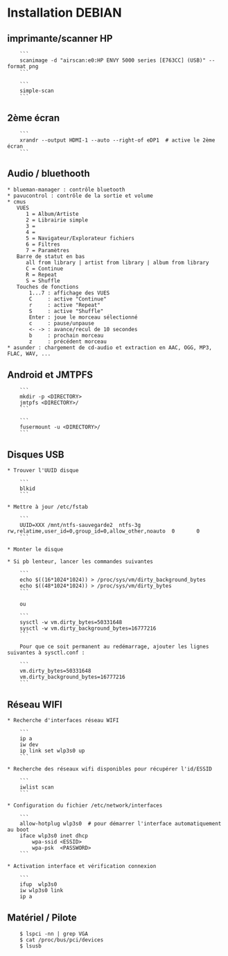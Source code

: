 # Installation DEBIAN

## imprimante/scanner HP

        ```
        scanimage -d "airscan:e0:HP ENVY 5000 series [E763CC] (USB)" --format png
        ```
    
        ```
        simple-scan
        ```
    
## 2ème écran

        ```
        xrandr --output HDMI-1 --auto --right-of eDP1  # active le 2ème écran
        ```

## Audio / bluethooth

    * blueman-manager : contrôle bluetooth
    * pavucontrol : contrôle de la sortie et volume
    * cmus
       VUES
          1 = Album/Artiste
          2 = Librairie simple 
          3 =
          4 =
          5 = Navigateur/Explorateur fichiers
          6 = Filtres
          7 = Paramètres
       Barre de statut en bas
          all from library | artist from library | album from library
          C = Continue
          R = Repeat
          S = Shuffle
       Touches de fonctions
           1...7 : affichage des VUES
           C     : active "Continue"
           r     : active "Repeat"
           S     : active "Shuffle"
           Enter : joue le morceau sélectionné
           c     : pause/unpause
           <- -> : avance/recul de 10 secondes
           b     : prochain morceau
           z     : précédent morceau
    * asunder : chargement de cd-audio et extraction en AAC, OGG, MP3, FLAC, WAV, ...
       

##  Android et JMTPFS


        ```
        mkdir -p <DIRECTORY>
        jmtpfs <DIRECTORY>/
        ```

        ```
        fusermount -u <DIRECTORY>/
        ```


## Disques USB

    * Trouver l'UUID disque

        ```
        blkid
        ```

    * Mettre à jour /etc/fstab

        ```
        UUID=XXX /mnt/ntfs-sauvegarde2  ntfs-3g   rw,relatime,user_id=0,group_id=0,allow_other,noauto  0       0
        ```

    * Monter le disque

    * Si pb lenteur, lancer les commandes suivantes

        ```
        echo $((16*1024*1024)) > /proc/sys/vm/dirty_background_bytes
        echo $((48*1024*1024)) > /proc/sys/vm/dirty_bytes
        ```

        ou

        ```
        sysctl -w vm.dirty_bytes=50331648
        sysctl -w vm.dirty_background_bytes=16777216
        ```

        Pour que ce soit permanent au redémarrage, ajouter les lignes suivantes à sysctl.conf :

        ```
        vm.dirty_bytes=50331648
        vm.dirty_background_bytes=16777216
        ```

## Réseau WIFI

    * Recherche d'interfaces réseau WIFI

        ```
        ip a
        iw dev
        ip link set wlp3s0 up
        ```

    * Recherche des réseaux wifi disponibles pour récupérer l'id/ESSID

        ```
        iwlist scan
        ```

    * Configuration du fichier /etc/network/interfaces

        ```
        allow-hotplug wlp3s0  # pour démarrer l'interface automatiquement au boot
        iface wlp3s0 inet dhcp
            wpa-ssid <ESSID>
            wpa-psk  <PASSWORD>
        ```

    * Activation interface et vérification connexion

        ```
        ifup  wlp3s0
        iw wlp3s0 link
        ip a

## Matériel / Pilote

        $ lspci -nn | grep VGA
        $ cat /proc/bus/pci/devices
        $ lsusb
